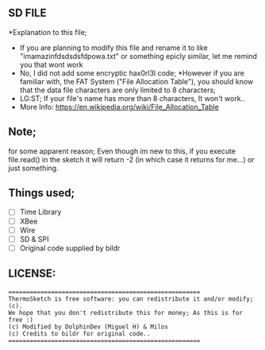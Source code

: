 ## SD FILE
*Explanation to this file;
* If you are planning to modify this file and rename it to like "imamazinfdsdsdsfdpowa.txt" or something epicly similar, let me remind you that wont work
* No, I did not add some encryptic hax0rl3l code; 
*However if you are familiar with, the FAT System ("File Allocation Table"), you should know that the data file characters are only limited to 8 characters;
* LG:ST; If your file's name has more than 8 characters, It won't work..
* More Info: https://en.wikipedia.org/wiki/File_Allocation_Table


## Note;
for some apparent reason; Even though im new to this, if you execute file.read() in the sketch it will return -2
(in which case it returns for me...) or just something.




## Things used;

- [ ] Time Library
- [ ] XBee
- [ ] Wire
- [ ] SD & SPI
- [ ] Original code supplied by bildr

## LICENSE:


    ====================================================== 
    ThermoSketch is free software: you can redistribute it and/or modify; (c).
    We hope that you don't redistribute this for money; As this is for free :)
    (c) Modified by DolphinDev (Miguel H) & Milos
    (c) Credits to bildr for original code..
    ======================================================


